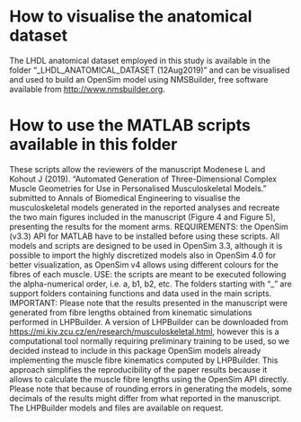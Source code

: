 # How to visualise the anatomical dataset
The LHDL anatomical dataset employed in this study is available in the folder “_LHDL_ANATOMICAL_DATASET (12Aug2019)” and can be visualised and used to build an OpenSim model using NMSBuilder, free software available from http://www.nmsbuilder.org.

# How to use the MATLAB scripts available in this folder
These scripts allow the reviewers of the manuscript Modenese L and Kohout J (2019). “Automated Generation of Three-Dimensional Complex Muscle Geometries for Use in Personalised Musculoskeletal Models.” submitted to Annals of Biomedical Engineering to visualise the musculoskeletal models generated in the reported analyses and recreate the two main figures included in the manuscript (Figure 4 and Figure 5), presenting the results for the moment arms.
REQUIREMENTS: the OpenSim (v3.3) API for MATLAB have to be installed before using these scripts. All models and scripts are designed to be used in OpenSim 3.3, although it is possible to import the highly discretized models also in OpenSim 4.0 for better visualization, as OpenSim v4 allows using different colours for the fibres of each muscle.
USE: the scripts are meant to be executed following the alpha-numerical order, i.e. a, b1, b2, etc.  The folders starting with “_” are support folders containing functions and data used in the main scripts. 
IMPORTANT: Please note that the results presented in the manuscript were generated from fibre lengths obtained from kinematic simulations performed in LHPBuilder. A version of LHPBuilder can be downloaded from https://mi.kiv.zcu.cz/en/research/musculoskeletal.html, however this is a computational  tool normally requiring preliminary training to be used, so we decided instead to include in this package OpenSim models already implementing the muscle fibre kinematics computed by LHPBuilder. This approach simplifies the reproducibility of the paper results because it allows to calculate the muscle fibre lengths using the OpenSim API directly. Please note that because of rounding errors in generating the models, some decimals of the results might differ from what reported in the manuscript. 
The LHPBuilder models and files are available on request.
